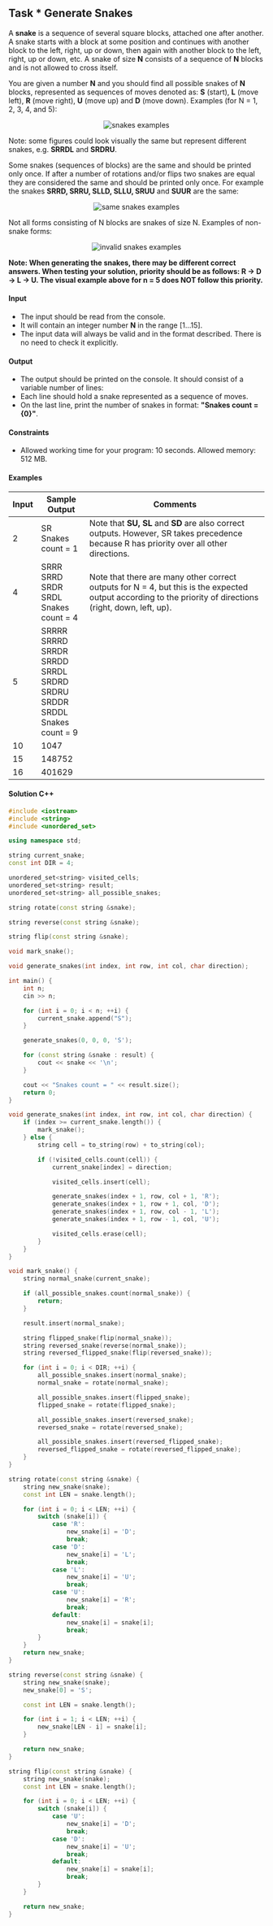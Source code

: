 ## Task	* Generate Snakes
A **snake** is a sequence of several square blocks, attached one after another. A snake starts with a block at some position and continues with another block to the left, right, up or down, then again with another block to the left, right, up or down, etc. A snake of size **N** consists of a sequence of **N** blocks and is not allowed to cross itself.

You are given a number **N** and you should find all possible snakes of **N** blocks, represented as sequences of moves denoted as: **S** (start), **L** (move left), **R** (move right), **U** (move up) and **D** (move down). Examples (for N = 1, 2, 3, 4, and 5):
 
<p align="center">
  <img src="https://github.com/andy489/Data_Structures_and_Algorithms_CPP/blob/master/assets/Generate%20Snakes%2001.png" alt="snakes examples"/>
</p>

Note: some figures could look visually the same but represent different snakes, e.g. **SRRDL** and **SRDRU**.

Some snakes (sequences of blocks) are the same and should be printed only once. If after a number of rotations and/or flips two snakes are equal they are considered the same and should be printed only once. For example the snakes **SRRD, SRRU, SLLD, SLLU, SRUU** and **SUUR** are the same:
 
<p align="center">
  <img src="https://github.com/andy489/Data_Structures_and_Algorithms_CPP/blob/master/assets/Generate%20Snakes%2002.png" alt="same snakes examples"/>
</p>
 
Not all forms consisting of N blocks are snakes of size N. Examples of non-snake forms:
 
<p align="center">
  <img src="https://github.com/andy489/Data_Structures_and_Algorithms_CPP/blob/master/assets/Generate%20Snakes%2003.png" alt="invalid snakes examples"/>
</p>

**Note: When generating the snakes, there may be different correct answers. When testing your solution, priority should be as follows: R -> D -> L -> U. The visual example above for n = 5 does NOT follow this priority.**

#### Input
-	The input should be read from the console.
-	It will contain an integer number **N** in the range [1...15].
-	The input data will always be valid and in the format described. There is no need to check it explicitly.
#### Output
-	The output should be printed on the console. It should consist of a variable number of lines:
-	Each line should hold a snake represented as a sequence of moves.
-	On the last line, print the number of snakes in format: **"Snakes count = {0}"**.
#### Constraints
-	Allowed working time for your program: 10 seconds. Allowed memory: 512 MB.
#### Examples
Input|	Sample Output|	Comments
-|-|-
2|	SR<br>Snakes count = 1|	Note that **SU, SL** and **SD** are also correct outputs. However, SR takes precedence because R has priority over all other directions.
4|	SRRR<br>SRRD<br>SRDR<br>SRDL<br>Snakes count = 4|Note that there are many other correct outputs for N = 4, but this is the expected output according to the priority of directions (right, down, left, up).
5|SRRRR<br>SRRRD<br>SRRDR<br>SRRDD<br>SRRDL<br>SRDRD<br>SRDRU<br>SRDDR<br>SRDDL<br>Snakes count = 9|
10|1047|
15|148752|
16|401629|

#### Solution C++
```cpp
#include <iostream>
#include <string>
#include <unordered_set>

using namespace std;

string current_snake;
const int DIR = 4;

unordered_set<string> visited_cells;
unordered_set<string> result;
unordered_set<string> all_possible_snakes;

string rotate(const string &snake);

string reverse(const string &snake);

string flip(const string &snake);

void mark_snake();

void generate_snakes(int index, int row, int col, char direction);

int main() {
    int n;
    cin >> n;

    for (int i = 0; i < n; ++i) {
        current_snake.append("S");
    }

    generate_snakes(0, 0, 0, 'S');

    for (const string &snake : result) {
        cout << snake << '\n';
    }

    cout << "Snakes count = " << result.size();
    return 0;
}

void generate_snakes(int index, int row, int col, char direction) {
    if (index >= current_snake.length()) {
        mark_snake();
    } else {
        string cell = to_string(row) + to_string(col);

        if (!visited_cells.count(cell)) {
            current_snake[index] = direction;

            visited_cells.insert(cell);

            generate_snakes(index + 1, row, col + 1, 'R');
            generate_snakes(index + 1, row + 1, col, 'D');
            generate_snakes(index + 1, row, col - 1, 'L');
            generate_snakes(index + 1, row - 1, col, 'U');

            visited_cells.erase(cell);
        }
    }
}

void mark_snake() {
    string normal_snake(current_snake);

    if (all_possible_snakes.count(normal_snake)) {
        return;
    }

    result.insert(normal_snake);

    string flipped_snake(flip(normal_snake));
    string reversed_snake(reverse(normal_snake));
    string reversed_flipped_snake(flip(reversed_snake));

    for (int i = 0; i < DIR; ++i) {
        all_possible_snakes.insert(normal_snake);
        normal_snake = rotate(normal_snake);

        all_possible_snakes.insert(flipped_snake);
        flipped_snake = rotate(flipped_snake);

        all_possible_snakes.insert(reversed_snake);
        reversed_snake = rotate(reversed_snake);

        all_possible_snakes.insert(reversed_flipped_snake);
        reversed_flipped_snake = rotate(reversed_flipped_snake);
    }
}

string rotate(const string &snake) {
    string new_snake(snake);
    const int LEN = snake.length();

    for (int i = 0; i < LEN; ++i) {
        switch (snake[i]) {
            case 'R':
                new_snake[i] = 'D';
                break;
            case 'D':
                new_snake[i] = 'L';
                break;
            case 'L':
                new_snake[i] = 'U';
                break;
            case 'U':
                new_snake[i] = 'R';
                break;
            default:
                new_snake[i] = snake[i];
                break;
        }
    }
    return new_snake;
}

string reverse(const string &snake) {
    string new_snake(snake);
    new_snake[0] = 'S';

    const int LEN = snake.length();

    for (int i = 1; i < LEN; ++i) {
        new_snake[LEN - i] = snake[i];
    }

    return new_snake;
}

string flip(const string &snake) {
    string new_snake(snake);
    const int LEN = snake.length();

    for (int i = 0; i < LEN; ++i) {
        switch (snake[i]) {
            case 'U':
                new_snake[i] = 'D';
                break;
            case 'D':
                new_snake[i] = 'U';
                break;
            default:
                new_snake[i] = snake[i];
                break;
        }
    }

    return new_snake;
}

```